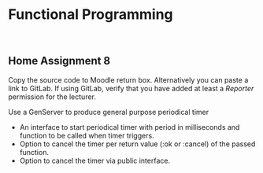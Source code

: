 # Functional Programming

&nbsp;
## **Home Assignment 8**
Copy the source code to Moodle return box. Alternatively you can paste a link to GitLab. If using GitLab, verify that you have added at least a *Reporter* permission for the lecturer.

Use a GenServer to produce general purpose periodical timer

- An interface to start periodical timer with period in milliseconds and function to be called when timer triggers.
- Option to cancel the timer per return value (:ok or :cancel) of the passed function.
- Option to cancel the timer via public interface.
